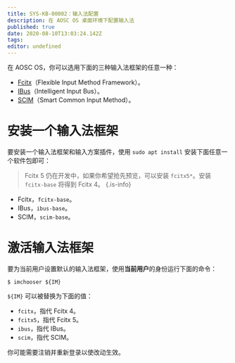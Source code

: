 ```yaml
---
title: SYS-KB-00002：输入法配置
description: 在 AOSC OS 桌面环境下配置输入法
published: true
date: 2020-08-10T13:03:24.142Z
tags: 
editor: undefined
---
```


在 AOSC OS，你可以选用下面的三种输入法框架的任意一种：

- [Fcitx](https://fcitx-im.org/)（Flexible Input Method Framework）。
- [IBus](https://github.com/ibus/ibus/wiki)（Intelligent Input Bus）。
- [SCIM](https://github.com/scim-im)（Smart Common Input Method）。

# 安装一个输入法框架

要安装一个输入法框架和输入方案插件，使用 `sudo apt install` 安装下面任意一个软件包即可：

> Fcitx 5 仍在开发中，如果你希望抢先预览，可以安装 `fcitx5*`。安装 `fcitx-base` 将得到 Fcitx 4。
{.is-info}


- Fcitx，`fcitx-base`。
- IBus，`ibus-base`。
- SCIM，`scim-base`。

# 激活输入法框架

要为当前用户设置默认的输入法框架，使用**当前用户**的身份运行下面的命令：

```
$ imchooser ${IM}
```

`${IM}` 可以被替换为下面的值：

- `fcitx`，指代 Fcitx 4。
- `fcitx5`，指代 Fcitx 5。
- `ibus`，指代 IBus。
- `scim`，指代 SCIM。

你可能需要注销并重新登录以使改动生效。
